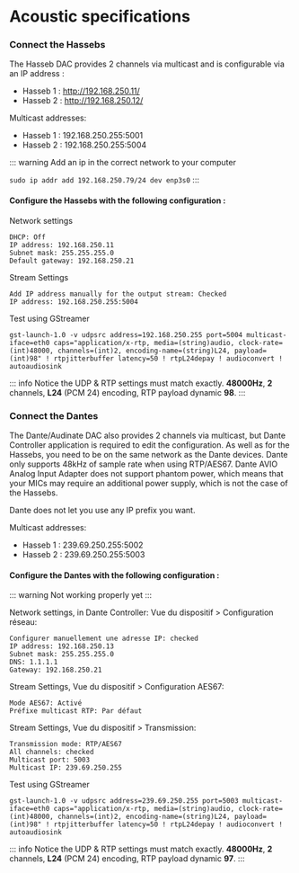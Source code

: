 # Acoustic specifications

### Connect the Hassebs

The Hasseb DAC provides 2 channels via multicast and is configurable via an IP address :
- Hasseb 1 : http://192.168.250.11/
- Hasseb 2 : http://192.168.250.12/

Multicast addresses:
- Hasseb 1 : 192.168.250.255:5001
- Hasseb 2 : 192.168.250.255:5004

::: warning
Add an ip in the correct network to your computer

`sudo ip addr add 192.168.250.79/24 dev enp3s0`
:::

#### Configure the Hassebs with the following configuration :

Network settings
```
DHCP: Off
IP address: 192.168.250.11
Subnet mask: 255.255.255.0
Default gateway: 192.168.250.21
```

Stream Settings
```
Add IP address manually for the output stream: Checked
IP address: 192.168.250.255:5004
```

Test using GStreamer
```
gst-launch-1.0 -v udpsrc address=192.168.250.255 port=5004 multicast-iface=eth0 caps="application/x-rtp, media=(string)audio, clock-rate=(int)48000, channels=(int)2, encoding-name=(string)L24, payload=(int)98" ! rtpjitterbuffer latency=50 ! rtpL24depay ! audioconvert ! autoaudiosink
```

::: info
Notice the UDP & RTP settings must match exactly. __48000Hz__, __2__ channels, __L24__ (PCM 24) encoding, RTP payload dynamic __98__.
:::

### Connect the Dantes

The Dante/Audinate DAC also provides 2 channels via multicast, but Dante Controller application is required to edit the configuration.
As well as for the Hassebs, you need to be on the same network as the Dante devices.
Dante only supports 48kHz of sample rate when using RTP/AES67. Dante AVIO Analog Input Adapter does not support phantom power, which means that your
MICs may require an additional power supply, which is not the case of the Hassebs.

Dante does not let you use any IP prefix you want. 

Multicast addresses:
- Hasseb 1 : 239.69.250.255:5002
- Hasseb 2 : 239.69.250.255:5003

#### Configure the Dantes with the following configuration :

::: warning
Not working properly yet
:::

Network settings, in Dante Controller: Vue du dispositif > Configuration réseau:
```
Configurer manuellement une adresse IP: checked
IP address: 192.168.250.13
Subnet mask: 255.255.255.0
DNS: 1.1.1.1
Gateway: 192.168.250.21
```

Stream Settings, Vue du dispositif > Configuration AES67:
```
Mode AES67: Activé
Préfixe multicast RTP: Par défaut
```

Stream Settings, Vue du dispositif > Transmission:
```
Transmission mode: RTP/AES67
All channels: checked
Multicast port: 5003
Multicast IP: 239.69.250.255
```

Test using GStreamer
```
gst-launch-1.0 -v udpsrc address=239.69.250.255 port=5003 multicast-iface=eth0 caps="application/x-rtp, media=(string)audio, clock-rate=(int)48000, channels=(int)2, encoding-name=(string)L24, payload=(int)98" ! rtpjitterbuffer latency=50 ! rtpL24depay ! audioconvert ! autoaudiosink
```

::: info
Notice the UDP & RTP settings must match exactly. __48000Hz__, __2__ channels, __L24__ (PCM 24) encoding, RTP payload dynamic __97__.
:::
